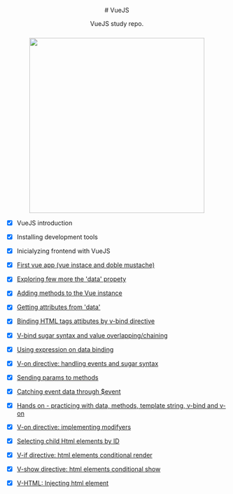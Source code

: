 

<p align="center">
 # VueJS
 </p>


<p align="center">
 VueJS study repo.
 </p>



<p align="center">
 <img style="margin-top:10px;" src="https://hsro-inf-wt.github.io/assets/vuejs.gif" width="400px">
 </p>
 
- [x] VueJS introduction
- [x] Installing development tools
- [x] Inicialyzing frontend with VueJS
- [x] [First vue app (vue instace and doble mustache)](https://github.com/thiagotesla/VueJS/blob/main/first-vue-app-vue-instace-and-doble-mustache.html)
- [x] [Exploring few more the 'data' propety](https://github.com/thiagotesla/VueJS/blob/main/lessons/2-exploring-few-more-the-data-propety.html) 
- [x] [Adding methods to the Vue instance](https://github.com/thiagotesla/VueJS/blob/main/lessons/3-adding-methods-to-the-vue-instance.html)
- [x] [Getting attributes from 'data'](https://github.com/thiagotesla/VueJS/blob/main/lessons/4-getting-attributes-from-data.html)
- [x] [Binding HTML tags attibutes by v-bind directive](https://github.com/thiagotesla/VueJS/blob/main/lessons/5-binding-html-tags-attibutes-by-v-bind-directive.html)
- [x] [V-bind sugar syntax and value overlapping/chaining](https://github.com/thiagotesla/VueJS/blob/main/lessons/6-v-bind-sugar-syntax-and-value-overlapping-chaining.html)
- [x] [Using expression on data binding](https://github.com/thiagotesla/VueJS/blob/main/lessons/7-using-expression-on-data-binding.html)
- [x] [V-on directive: handling events and sugar syntax](https://github.com/thiagotesla/VueJS/blob/main/lessons/8-v-on-directive-handling-events-and-sugar-syntax.html)
- [x] [Sending params to methods](https://github.com/thiagotesla/VueJS/blob/main/lessons/9-sending-params-to-methods.html)
- [x] [Catching event data through $event](https://github.com/thiagotesla/VueJS/blob/main/lessons/10-catching-event-data-through-dolar-event.html)
- [x] [Hands on - practicing with data, methods, template string, v-bind and v-on](https://github.com/thiagotesla/VueJS/blob/main/lessons/11-hands-on-practicing-with-data-methods-template-string-v-bind-and-v-on.html)
- [x] [V-on directive: implementing modifyers](https://github.com/thiagotesla/VueJS/blob/main/lessons/12-v-on-directive-implementing-modifyers.html)
- [x] [Selecting child Html elements by ID](https://github.com/thiagotesla/VueJS/blob/main/lessons/13-selecting-child-html-elements-by-id.html)

- [x] [V-if directive: html elements conditional render](https://github.com/thiagotesla/VueJS/blob/main/lessons/14-v-if-directive-html-elements-conditional-render.html)

- [x] [V-show directive: html elements conditional show](https://github.com/thiagotesla/VueJS/blob/main/lessons/15-v-show-directive-html-elements-conditional-show.html)

- [x] [V-HTML: Injecting html element](https://github.com/thiagotesla/VueJS/blob/main/lessons/16-v-html-injecting-html-elements.html)
